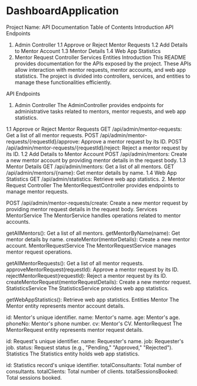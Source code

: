 # DashboardApplication
Project Name: API Documentation
Table of Contents
Introduction
API Endpoints
1. Admin Controller
1.1 Approve or Reject Mentor Requests
1.2 Add Details to Mentor Account
1.3 Mentor Details
1.4 Web App Statistics
2. Mentor Request Controller
Services
Entities
Introduction
This README provides documentation for the APIs exposed by the project. These APIs allow interaction with mentor requests, mentor accounts, and web app statistics. The project is divided into controllers, services, and entities to manage these functionalities efficiently.

API Endpoints
1. Admin Controller
The AdminController provides endpoints for administrative tasks related to mentors, mentor requests, and web app statistics.

1.1 Approve or Reject Mentor Requests
GET /api/admin/mentor-requests: Get a list of all mentor requests.
POST /api/admin/mentor-requests/{requestId}/approve: Approve a mentor request by its ID.
POST /api/admin/mentor-requests/{requestId}/reject: Reject a mentor request by its ID.
1.2 Add Details to Mentor Account
POST /api/admin/mentors: Create a new mentor account by providing mentor details in the request body.
1.3 Mentor Details
GET /api/admin/mentors: Get a list of all mentors.
GET /api/admin/mentors/{name}: Get mentor details by name.
1.4 Web App Statistics
GET /api/admin/statistics: Retrieve web app statistics.
2. Mentor Request Controller
The MentorRequestController provides endpoints to manage mentor requests.

POST /api/admin/mentor-requests/create: Create a new mentor request by providing mentor request details in the request body.
Services
MentorService
The MentorService handles operations related to mentor accounts.

getAllMentors(): Get a list of all mentors.
getMentorByName(name): Get mentor details by name.
createMentor(mentorDetails): Create a new mentor account.
MentorRequestService
The MentorRequestService manages mentor request operations.

getAllMentorRequests(): Get a list of all mentor requests.
approveMentorRequest(requestId): Approve a mentor request by its ID.
rejectMentorRequest(requestId): Reject a mentor request by its ID.
createMentorRequest(mentorRequestDetails): Create a new mentor request.
StatisticsService
The StatisticsService provides web app statistics.

getWebAppStatistics(): Retrieve web app statistics.
Entities
Mentor
The Mentor entity represents mentor account details.

id: Mentor's unique identifier.
name: Mentor's name.
age: Mentor's age.
phoneNo: Mentor's phone number.
cv: Mentor's CV.
MentorRequest
The MentorRequest entity represents mentor request details.

id: Request's unique identifier.
name: Requester's name.
job: Requester's job.
status: Request status (e.g., "Pending," "Approved," "Rejected").
Statistics
The Statistics entity holds web app statistics.

id: Statistics record's unique identifier.
totalConsultants: Total number of consultants.
totalClients: Total number of clients.
totalSessionsBooked: Total sessions booked.
